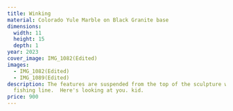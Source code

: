 ```yaml
---
title: Winking
material: Colorado Yule Marble on Black Granite base
dimensions:
  width: 11
  height: 15
  depth: 1
year: 2023
cover_image: IMG_1082(Edited)
images:
  - IMG_1082(Edited)
  - IMG_1089(Edited)
description: The features are suspended from the top of the sculpture with
  fishing line.  Here's looking at you. kid.
price: 900
---
```

